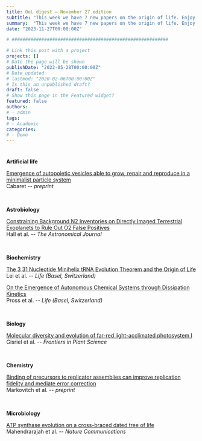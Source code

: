 ```yaml
---
title: OoL digest — November 27 edition
subtitle: "This week we have 7 new papers on the origin of life. Enjoy!"
summary:  "This week we have 7 new papers on the origin of life. Enjoy!"
date: "2023-11-27T00:00:00Z"

# ##########################################################

# Link this post with a project
projects: []
# Date the page will be shown
publishDate: "2022-05-28T00:00:00Z"
# Date updated
# lastmod: "2020-02-06T00:00:00Z"
# Is this an unpublished draft?
draft: false
# Show this page in the Featured widget?
featured: false
authors:
# - admin
tags:
# - Academic
categories:
# - Demo
---
```


# ##########################################################

**Artificial life**

[Emergence of autopoietic vesicles able to grow, repair and reproduce in a minimalist particle system](https://doi.org/10.48550/arXiv.2311.10761) <br> Cabaret -- *preprint*

<br>

**Astrobiology**

[Constraining Background N2 Inventories on Directly Imaged Terrestrial Exoplanets to Rule Out O2 False Positives](https://doi.org/10.3847/1538-3881/ad03e9) <br> Hall et al. -- *The Astronomical Journal*

<br>

**Biochemistry**

[The 3 31 Nucleotide Minihelix tRNA Evolution Theorem and the Origin of Life](https://doi.org/10.3390/life13112224) <br> Lei et al. -- *Life (Basel, Switzerland)*

[On the Emergence of Autonomous Chemical Systems through Dissipation Kinetics](https://doi.org/10.3390/life13112171) <br> Pross et al. -- *Life (Basel, Switzerland)*

<br>

**Biology**

[Molecular diversity and evolution of far-red light-acclimated photosystem I](https://www.frontiersin.org/articles/10.3389/fpls.2023.1289199) <br> Gisriel et al. -- *Frontiers in Plant Science*

<br>

**Chemistry**

[Binding of precursors to replicator assemblies can improve replication fidelity and mediate error correction](https://doi.org/10.26434/chemrxiv-2023-qx7p8) <br> Markovitch et al. -- *preprint*

<br>

**Microbiology**

[ATP synthase evolution on a cross-braced dated tree of life](https://doi.org/10.1038/s41467-023-42924-w) <br> Mahendrarajah et al. -- *Nature Communications*

<br>

